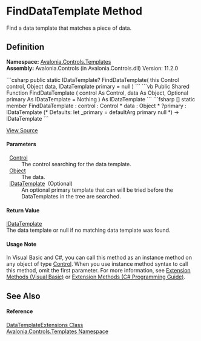 # FindDataTemplate Method


Find a data template that matches a piece of data.



## Definition
**Namespace:** <a href="N_Avalonia_Controls_Templates">Avalonia.Controls.Templates</a>  
**Assembly:** Avalonia.Controls (in Avalonia.Controls.dll) Version: 11.2.0

<Tabs groupId="api-code-preview">
<TabItem value="csharp" label="C#">
```csharp
public static IDataTemplate? FindDataTemplate(
	this Control control,
	Object data,
	IDataTemplate primary = null
)
```
</TabItem>
<TabItem value="vb" label="VB">
```vb
<ExtensionAttribute>
Public Shared Function FindDataTemplate ( 
	control As Control,
	data As Object,
	Optional primary As IDataTemplate = Nothing
) As IDataTemplate
```
</TabItem>
<TabItem value="fsharp" label="F#">
```fsharp
[<ExtensionAttribute>]
static member FindDataTemplate : 
        control : Control * 
        data : Object * 
        ?primary : IDataTemplate 
(* Defaults:
        let _primary = defaultArg primary null
*)
-> IDataTemplate 
```
</TabItem>
</Tabs>



<a href="https://github.com/AvaloniaUI/Avalonia/tree/master/src/Avalonia.Controls/Templates/DataTemplateExtensions.cs#L24" title="View the source code">View Source</a>



#### Parameters
<dl><dt>  <a href="T_Avalonia_Controls_Control">Control</a></dt><dd>The control searching for the data template.</dd><dt>  <a href="https://learn.microsoft.com/dotnet/api/system.object" target="_blank" rel="noopener noreferrer">Object</a></dt><dd>The data.</dd><dt>  <a href="T_Avalonia_Controls_Templates_IDataTemplate">IDataTemplate</a>  (Optional)</dt><dd>An optional primary template that can will be tried before the DataTemplates in the tree are searched.</dd></dl>

#### Return Value
<a href="T_Avalonia_Controls_Templates_IDataTemplate">IDataTemplate</a>  
The data template or null if no matching data template was found.

#### Usage Note
In Visual Basic and C#, you can call this method as an instance method on any object of type <a href="T_Avalonia_Controls_Control">Control</a>. When you use instance method syntax to call this method, omit the first parameter. For more information, see <a href="https://docs.microsoft.com/dotnet/visual-basic/programming-guide/language-features/procedures/extension-methods" target="_blank" rel="noopener noreferrer">Extension Methods (Visual Basic)</a> or <a href="https://docs.microsoft.com/dotnet/csharp/programming-guide/classes-and-structs/extension-methods" target="_blank" rel="noopener noreferrer">Extension Methods (C# Programming Guide)</a>.

## See Also


#### Reference
<a href="T_Avalonia_Controls_Templates_DataTemplateExtensions">DataTemplateExtensions Class</a>  
<a href="N_Avalonia_Controls_Templates">Avalonia.Controls.Templates Namespace</a>  
